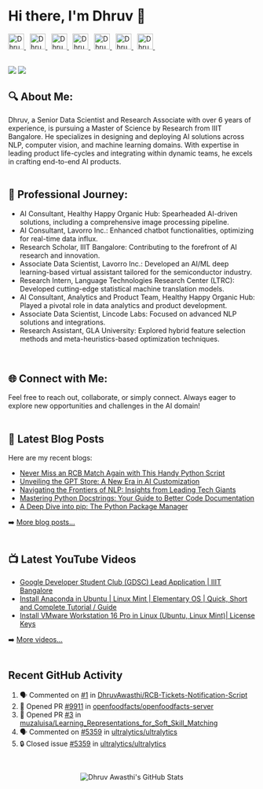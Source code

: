 
# Hi there, I'm Dhruv 👋

<a href="http://dhruvawasthi.com">
  <img alt="Dhruv's Website" height="32" width="32" src="https://cdn.jsdelivr.net/npm/simple-icons@v8/icons/firefox.svg" />
</a> &nbsp;  
<a href="https://www.linkedin.com/in/dhruv-awasthi/">
  <img alt="Dhruv's LinkedIn" height="32" width="32" src="https://cdn.jsdelivr.net/npm/simple-icons@v8/icons/linkedin.svg" />
</a> &nbsp; 
<a href="https://twitter.com/_dhruvawasthi">
  <img alt="Dhruv's Twitter" height="32" width="32" src="https://cdn.jsdelivr.net/npm/simple-icons@v8/icons/twitter.svg" />
</a> &nbsp; 
<a href="https://www.facebook.com/DhruvAwasthi6/">
  <img alt="Dhruv's Facebook" height="32" width="32" src="https://cdn.jsdelivr.net/npm/simple-icons@v8/icons/facebook.svg" />
</a> &nbsp; 
<a href="https://www.instagram.com/_dhruvawasthi/">
  <img alt="Dhruv's Instagram" height="32" width="32" src="https://cdn.jsdelivr.net/npm/simple-icons@v8/icons/instagram.svg" />
</a> &nbsp; 
<a href="https://www.youtube.com/@_dhruvawasthi">
  <img alt="Dhruv's YouTube" height="32" width="32" src="https://cdn.jsdelivr.net/npm/simple-icons@v8/icons/youtube.svg" />
</a> &nbsp; 
<a href="mailto: dhruvawasthicc@gmail.com">
  <img alt="Dhruv's Email" height="32" width="32" src="https://cdn.jsdelivr.net/npm/simple-icons@v8/icons/gmail.svg" />
</a> &nbsp;

<br>
<br>

[![](https://wakatime.com/badge/user/97d48e99-abfa-4dd7-8a9d-b14dce3279f6.svg)](https://wakatime.com/@97d48e99-abfa-4dd7-8a9d-b14dce3279f6)  ![](https://komarev.com/ghpvc/?username=DhruvAwasthi&style=flat&label=Visitors)


## 🔍 About Me:
Dhruv, a Senior Data Scientist and Research Associate with over 6 years of experience, is pursuing a Master of Science by Research from IIIT Bangalore. He specializes in designing and deploying AI solutions across NLP, computer vision, and machine learning domains. With expertise in leading product life-cycles and integrating within dynamic teams, he excels in crafting end-to-end AI products.
<br>
<br>

## 🚀 Professional Journey:
- AI Consultant, Healthy Happy Organic Hub: Spearheaded AI-driven solutions, including a comprehensive image processing pipeline.
- AI Consultant, Lavorro Inc.: Enhanced chatbot functionalities, optimizing for real-time data influx.
- Research Scholar, IIIT Bangalore: Contributing to the forefront of AI research and innovation.
- Associate Data Scientist, Lavorro Inc.: Developed an AI/ML deep learning-based virtual assistant tailored for the semiconductor industry.
- Research Intern, Language Technologies Research Center (LTRC): Developed cutting-edge statistical machine translation models.
- AI Consultant, Analytics and Product Team, Healthy Happy Organic Hub: Played a pivotal role in data analytics and product development.
- Associate Data Scientist, Lincode Labs: Focused on advanced NLP solutions and integrations.
- Research Assistant, GLA University: Explored hybrid feature selection methods and meta-heuristics-based optimization techniques.
<br>

## 🌐 Connect with Me:
Feel free to reach out, collaborate, or simply connect. Always eager to explore new opportunities and challenges in the AI domain!
<br> 
<br>


## 📕 Latest Blog Posts
Here are my recent blogs:

<!-- BLOGS_START -->
- [Never Miss an RCB Match Again with This Handy Python Script](https://www.dhruvawasthi.com/post/never-miss-an-rcb-match-again-with-this-handy-python-script)
- [Unveiling the GPT Store: A New Era in AI Customization](https://www.dhruvawasthi.com/post/unveiling-the-gpt-store-a-new-era-in-ai-customization)
- [Navigating the Frontiers of NLP: Insights from Leading Tech Giants](https://www.dhruvawasthi.com/post/navigating-the-frontiers-of-nlp-insights-from-leading-tech-giants)
- [Mastering Python Docstrings: Your Guide to Better Code Documentation](https://www.dhruvawasthi.com/post/mastering-python-docstrings-your-guide-to-better-code-documentation)
- [A Deep Dive into pip: The Python Package Manager](https://www.dhruvawasthi.com/post/a-deep-dive-into-pip-the-python-package-manager)
<!-- BLOGS_END -->
➡️ [More blog posts...](https://www.dhruvawasthi.com/blog)
<br>
<br>

## 📺 Latest YouTube Videos

<!-- YOUTUBE:START -->
- [Google Developer Student Club &lpar;GDSC&rpar; Lead Application | IIIT Bangalore](https://www.youtube.com/watch?v=B4_rZca7fyk)
- [Install Anaconda in Ubuntu | Linux Mint | Elementary OS | Quick, Short and Complete Tutorial / Guide](https://www.youtube.com/watch?v=tynMx8_rE2Q)
- [Install VMware Workstation 16 Pro in Linux &lpar;Ubuntu, Linux Mint&rpar;| License Keys](https://www.youtube.com/watch?v=6frf8R2Td60)
<!-- YOUTUBE:END -->
➡️ [More videos...](https://youtube.com/@_dhruvawasthi)
<br>
<br>


## Recent GitHub Activity

<!--START_SECTION:activity-->
1. 🗣 Commented on [#1](https://github.com/DhruvAwasthi/RCB-Tickets-Notification-Script/issues/1#issuecomment-2092647707) in [DhruvAwasthi/RCB-Tickets-Notification-Script](https://github.com/DhruvAwasthi/RCB-Tickets-Notification-Script)
2. 💪 Opened PR [#9911](https://github.com/openfoodfacts/openfoodfacts-server/pull/9911) in [openfoodfacts/openfoodfacts-server](https://github.com/openfoodfacts/openfoodfacts-server)
3. 💪 Opened PR [#3](https://github.com/muzaluisa/Learning_Representations_for_Soft_Skill_Matching/pull/3) in [muzaluisa/Learning_Representations_for_Soft_Skill_Matching](https://github.com/muzaluisa/Learning_Representations_for_Soft_Skill_Matching)
4. 🗣 Commented on [#5359](https://github.com/ultralytics/ultralytics/issues/5359#issuecomment-1762545790) in [ultralytics/ultralytics](https://github.com/ultralytics/ultralytics)
5. 🔒 Closed issue [#5359](https://github.com/ultralytics/ultralytics/issues/5359) in [ultralytics/ultralytics](https://github.com/ultralytics/ultralytics)
<!--END_SECTION:activity-->

<br>

<p align="center"><img alt="Dhruv Awasthi's GitHub Stats" src="https://github-readme-stats-orpin-omega.vercel.app/api?username=DhruvAwasthi&count_private=true&show_icons=true&include_all_commits=true" />  

